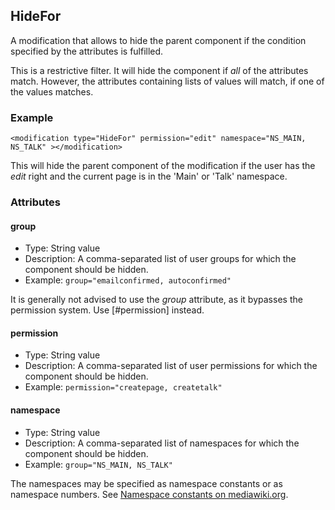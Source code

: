 ## HideFor

A modification that allows to hide the parent component if the condition
specified by the attributes is fulfilled.

This is a restrictive filter. It will hide the component if _all_ of the
attributes match. However, the attributes containing lists of values will match,
if one of the values matches.

### Example

`<modification type="HideFor" permission="edit" namespace="NS_MAIN, NS_TALK" ></modification>`

This will hide the parent component of the modification if the user has the
_edit_ right and the current page is in the 'Main' or 'Talk' namespace. 

### Attributes

#### group

* Type: String value
* Description: A comma-separated list of user groups for which the component should be hidden.
* Example: `group="emailconfirmed, autoconfirmed"`

It is generally not advised to use the _group_ attribute, as it bypasses the
permission system. Use [#permission] instead.

#### permission

* Type: String value
* Description: A comma-separated list of user permissions for which the component should be hidden.
* Example: `permission="createpage, createtalk"`

#### namespace

* Type: String value
* Description: A comma-separated list of namespaces for which the component should be hidden.
* Example: `group="NS_MAIN, NS_TALK"`

The namespaces may be specified as namespace constants or as namespace numbers.
See [Namespace constants on mediawiki.org](https://www.mediawiki.org/wiki/Manual:Namespace_constants).